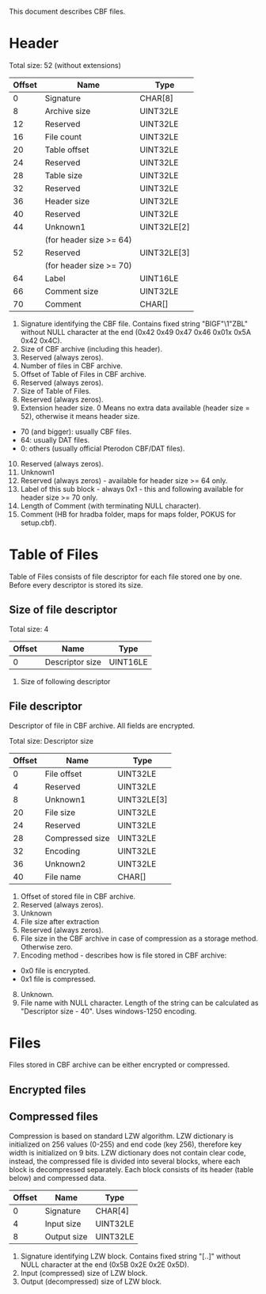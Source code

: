 This document describes CBF files.

Header
======

Total size: 52 (without extensions)

| Offset | Name         | Type          |
|--------|--------------|---------------|
| 0      | Signature    | CHAR[8]       |
| 8      | Archive size | UINT32LE      |
| 12     | Reserved     | UINT32LE      |
| 16     | File count   | UINT32LE      |
| 20     | Table offset | UINT32LE      |
| 24     | Reserved     | UINT32LE      |
| 28     | Table size   | UINT32LE      |
| 32     | Reserved     | UINT32LE      |
| 36     | Header size  | UINT32LE      |
| 40     | Reserved     | UINT32LE      |
| 44     | Unknown1     | UINT32LE[2]   |
|      | (for header size >= 64) |      |
| 52     | Reserved     | UINT32LE[3]   |
|      | (for header size >= 70) |      |
| 64     | Label        | UINT16LE      |
| 66     | Comment size | UINT32LE      |
| 70     | Comment      | CHAR[]        |

1. Signature identifying the CBF file.
Contains fixed string "BIGF"\1"ZBL" without NULL character at the end (0x42 0x49 0x47 0x46 0x01x 0x5A 0x42 0x4C).
2. Size of CBF archive (including this header).
3. Reserved (always zeros).
4. Number of files in CBF archive.
5. Offset of Table of Files in CBF archive.
6. Reserved (always zeros).
7. Size of Table of Files.
8. Reserved (always zeros).
9. Extension header size. 0 Means no extra data available (header size = 52), otherwise it means header size.
 * 70 (and bigger): usually CBF files.
 * 64: usually DAT files.
 * 0: others (usually official Pterodon CBF/DAT files).
10. Reserved (always zeros).
11. Unknown1
12. Reserved (always zeros) - available for header size >= 64 only.
13. Label of this sub block - always 0x1 - this and following available for header size >= 70 only.
14. Length of Comment (with terminating NULL character).
15. Comment (HB for hradba folder, maps for maps folder, POKUS for setup.cbf).

Table of Files
==============

Table of Files consists of file descriptor for each file stored one by one.
Before every descriptor is stored its size.

Size of file descriptor
-----------------------

Total size: 4

| Offset | Name            | Type     |
|--------|-----------------|----------|
| 0      | Descriptor size | UINT16LE |

1. Size of following descriptor

File descriptor
---------------

Descriptor of file in CBF archive.
All fields are encrypted.

Total size: Descriptor size

| Offset | Name            | Type        |
|--------|-----------------|-------------|
| 0      | File offset     | UINT32LE    |
| 4      | Reserved        | UINT32LE    |
| 8      | Unknown1        | UINT32LE[3] |
| 20     | File size       | UINT32LE    |
| 24     | Reserved        | UINT32LE    |
| 28     | Compressed size | UINT32LE    |
| 32     | Encoding        | UINT32LE    |
| 36     | Unknown2        | UINT32LE    |
| 40     | File name       | CHAR[]      |

1. Offset of stored file in CBF archive.
2. Reserved (always zeros).
3. Unknown
4. File size after extraction
5. Reserved (always zeros).
6. File size in the CBF archive in case of compression as a storage method.
Otherwise zero.
7. Encoding method - describes how is file stored in CBF archive:
  - 0x0 file is encrypted.
  - 0x1 file is compressed.
8. Unknown.
9. File name with NULL character.
Length of the string can be calculated as "Descriptor size - 40".
Uses windows-1250 encoding.

Files
=====

Files stored in CBF archive can be either encrypted or compressed.

Encrypted files
---------------

Compressed files
----------------

Compression is based on standard LZW algorithm.
LZW dictionary is initialized on 256 values (0-255) and end code (key 256), therefore key width is initialized on 9 bits.
LZW dictionary does not contain clear code, instead, the compressed file is divided into several blocks, where each block is decompressed separately.
Each block consists of its header (table below) and compressed data.

| Offset | Name        | Type     |
|--------|-------------|----------|
| 0      | Signature   | CHAR[4]  |
| 4      | Input size  | UINT32LE |
| 8      | Output size | UINT32LE |

1. Signature identifying LZW block.
Contains fixed string "[..]" without NULL character at the end (0x5B 0x2E 0x2E 0x5D).
2. Input (compressed) size of LZW block.
3. Output (decompressed) size of LZW block.

